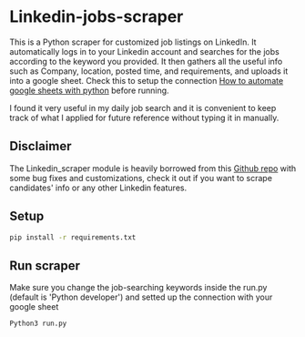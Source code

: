 # Linkedin-jobs-scraper
This is a Python scraper for customized job listings on LinkedIn. It automatically logs in to your Linkedin account and searches for the jobs according to the keyword you provided. It then gathers all the useful info such as Company, location, posted time, and requirements, and uploads it into a google sheet. Check this to setup the connection [How to automate google sheets with python](https://www.geeksforgeeks.org/how-to-automate-google-sheets-with-python/#) before running.

I found it very useful in my daily job search and it is convenient to keep track of what I applied for future reference without typing it in manually. 

## Disclaimer
The Linkedin_scraper module is heavily borrowed from this [Github repo](https://github.com/joeyism/linkedin_scraper/tree/master) with some bug fixes and customizations, check it out if you want to scrape candidates' info or any other Linkedin features.

## Setup
```bash
pip install -r requirements.txt
```

## Run scraper
Make sure you change the job-searching keywords inside the run.py (default is 'Python developer') and setted up the connection with your google sheet
```bash
Python3 run.py
```


